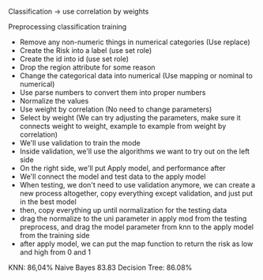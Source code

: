 
Classification -> use correlation by weights


Preprocessing classification training
- Remove any non-numeric things in numerical categories (Use replace)
- Create the Risk into a label (use set role)
- Create the id into id (use set role)
- Drop the region attribute for some reason
- Change the categorical data into numerical (Use mapping or nominal to numerical)
- Use parse numbers to convert them into proper numbers
- Normalize the values
- Use weight by correlation (No need to change parameters)
- Select by weight (We can try adjusting the parameters, make sure it connects weight to weight, example to example from weight by correlation)
- We'll use validation to train the mode
- Inside validation, we'll use the algorithms we want to try out on the left side
- On the right side, we'll put Apply model, and performance after
- We'll connect the model and test data to the apply model
- When testing, we don't need to use validation anymore, we can create a new process altogether, copy everything except validation, and just put in the best model
- then, copy everything up until normalization for the testing data
- drag the normalize to the uni parameter in apply mod from the testing preprocess, and drag the model parameter from knn to the apply model from the training side
- after apply model, we can put the map function to return the risk as low and high from 0 and 1




KNN: 86,04%
Naive Bayes 83.83
Decision Tree: 86.08%
